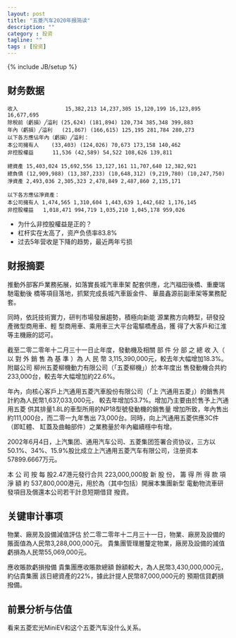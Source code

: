 ```yaml
---
layout: post
title: "五菱汽车2020年报简读"
description: ""
category : 投资
tagline: ""
tags : [投资]
---
```

{% include JB/setup %}


## 财务数据
    收入               15,382,213 14,237,305 15,120,199 16,123,895 16,677,695
    除稅前（虧損）╱溢利 (25,624) (181,894) 120,734 385,348 399,883
    年內（虧損）╱溢利   (21,867) (166,615) 125,195 281,784 280,273
    以下各方應佔年內（虧損）╱溢利：
    本公司擁有人    (33,403) (124,026) 70,673 173,158 140,462
    非控股權益      11,536 (42,589) 54,522 108,626 139,811

    總資產 15,403,024 15,692,556 13,127,161 11,707,640 12,382,921
    總負債 (12,909,988) (13,387,233) (10,648,312) (9,219,780) (10,247,750)
    淨資產 2,493,036 2,305,323 2,478,849 2,487,860 2,135,171

    以下各方應佔淨資產：
    本公司擁有人 1,474,565 1,310,604 1,443,639 1,442,682 1,176,145
    非控股權益   1,018,471 994,719 1,035,210 1,045,178 959,026

* 为什么非控股權益是正的？
* 杠杆实在太高了，资产负债率83.8%
* 过去5年营收是下降的趋势，最近两年亏损


## 财报摘要
推動外部客戶業務拓展，如落實長城汽車車架
配套供應，北汽福田後橋、重慶瑞馳電動後
橋等項目落地，抓緊完成長城汽車鈑金件、
華晨鑫源前副車架等業務配套。

同時，依託技術實力，研判市場發展趨勢，積極向新能
源業務方向轉型，研發投產微型商用車、輕
型商用車、乘用車三大平台電驅橋產品，獲
得了大客戶和江淮等主機廠的認可。

截至二零二零年十二月三十一日止年度，發動機及相關
部 件 分 部 之 總 收 入（ 以 對 外 銷 售 為 基 準 ）為 人 民 幣
3,115,390,000元，較去年大幅增加18.3%。附屬公司
柳州五菱柳機動力有限公司（「五菱柳機」）於本年度出
售發動機合共約233,000台，較去年大幅增加約22.6%。


年內，向核心客戶上汽通用五菱汽車股份有限公司（「上
汽通用五菱」）的銷售共計約為人民幣1,637,033,000元，
較去年增加53.7%。增加乃主要由於售予上汽通用五菱
供其排量1.8L的車型所用的NP18型號發動機的銷售量
增加所致，年內售出約111,000台，而二零一九年售出
73,000台。同時，向上汽通用五菱供應3C件（即缸體、
缸蓋及曲軸部件）之業務量於年內繼續穩中有增。


2002年6月4日，上汽集团、通用汽车公司、五菱集团签署合资协议，三方以50.1%、34%、15.9%股比成立上汽通用五菱汽车有限公司，注册资本57899.6667万元。

本 公 司 按 每 股2.47港元發行合共
223,000,000股 新 股 份， 籌 得 所 得 款 項 淨 額 約
537,800,000港元，用於為（其中包括）開展本集團新型
電動物流車研發項目及償還本公司若干計息短期借貸
撥資。


## 关键审计事项
物業、廠房及設備減值評估
    於二零二零年十二月三十一日，物業、廠房及設備的
    賬面值為人民幣3,288,000,000元。
    貴集團管理層釐定物業，廠房及設備的減值虧損為人民幣55,069,000元。

應收賬款虧損撥備
    貴集團應收賬款總額
    餘額較大，為人民幣3,430,000,000元，約佔貴集團
    該日總資產的22%，據此計提人民幣87,000,000元的
    預期信貸虧損撥備。

## 前景分析与估值

看来五菱宏光MiniEV和这个五菱汽车没什么关系。

